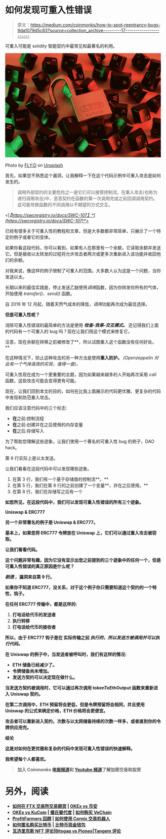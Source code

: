 # 如何发现可重入性错误

> 原文：<https://medium.com/coinmonks/how-to-spot-reentrancy-bugs-9da1079d5c83?source=collection_archive---------17----------------------->

可重入可能是 solidity 智能契约中最常见和最著名的利用。

![](img/f464e7c7c2474f2068bb166a07e3229c.png)

Photo by [FLY:D](https://unsplash.com/@flyd2069?utm_source=unsplash&utm_medium=referral&utm_content=creditCopyText) on [Unsplash](https://unsplash.com/s/photos/cyber-attack?utm_source=unsplash&utm_medium=referral&utm_content=creditCopyText)

首先，如果您不熟悉这个漏洞，让我解释一下在这个代码示例中可重入攻击是如何发生的。

> 调用外部契约的主要危险之一是它们可以接管控制流。在重入攻击(也称为递归调用攻击)中，恶意契约在函数的第一次调用完成之前回调调用契约。这可能导致函数的不同调用以不期望的方式交互。

*<*[*【https://swcregistry.io/docs/SWC-107】*](https://swcregistry.io/docs/SWC-107)*>*

已经有很多关于可重入性的教程和文章，但是大多数都非常简单，只展示了一个特定的例子或者它的变体。

如果你看这段代码，你可以看到，如果有人在那里有一个余额，它读取余额并发送它。但是接收以太转发的过程将允许攻击者两次或更多次重新进入该功能并收回他们的余额。

对我来说，像这样的例子限制了可重入的范围。大多数人认为这是一个问题，当你发送以太。

长期以来的最佳实践是，停止发送乙醚使用*调用*函数，因为你转发你所有的气体，开始使用 *transfer()、send()* 函数。

自 2019 年 12 月起，随着天然气成本的降低，*调用*功能再次成为最佳选择。

**但是可重入性呢？**

消除可重入性错误的最简单的方法是使用 ***检查-效果-交互模式。*** 还记得我们上面的代码有一个可重入的 bug 吗？现在让我们用这个模式来修复它。

注意，现在余额在转移之前被修改了**，所以试图重入这个函数没有任何好处。**

在这种情况下，防止这种攻击的另一种方法是使用**重入防护。** *(Openzeppelin 对此有一个气体高效的实现，值得一查)。*

可重入性现在成为一个更重要的主题，因为如果越来越多的人开始再次采用 *call* 函数，这些攻击可能会变得更有可能。

现在，让我们回到本文的目的，如何在比我上面展示的代码更优雅、更复杂的代码中发现和防范重入攻击。

我们应该注意代码中的三个标志:

*   **在**之前:控制流程
*   **在**之前:创建并在之后使用的内存变量
*   **在**之后:存储写入

为了帮助您理解这些迹象，让我们使用一个著名的可重入性 bug 的例子，DAO hack。

第 6 行实际上是以太发送。

让我们看看在这段代码中可以发现哪些迹象。

1.  在第 3 行，我们有一个基于存储值的控制流**。**
2.  在第 5 行，我们在第 8 行的之前创建了一个变量**，并在之后使用。**
3.  在第 8 行，我们在存储写之后有一个

**如您所见，在这段代码中，我们可以发现可重入性错误的所有三个迹象。**

****Uniswap & ERC777****

**另一个非常著名的例子是 Uniswap & ERC777。**

**基本上，如果您将 ERC777 令牌放在 Uniswap 上，它们可以通过重入攻击被窃取。**

**让我们看看代码。**

**这个问题非常有趣，因为它没有显示出您之前提到的三个迹象中的任何一个，但是可重入性错误的真正原因是什么呢？**

*****剧透*** ，漏洞来自第 9 行。**

**如果你不知道 ERC777，没关系，对于这个例子你只需要知道这个契约的一个特性，**钩子**。**

**在任何 ERC777 传输中，都是这样的:**

1.  **打电话给代币的发送者**
2.  **执行转移**
3.  **打电话给代币的接收者**

**所以，由于 ERC777 钩子是在 实际传输之前 ***执行的，所以发送方被调用并可以执行代码。*****

**在 Uniswap 的例子中，当发送者被呼叫时，我们有这样的情况:**

*   **ETH 储备已经减少了。**
*   **令牌储备尚未增加。**
*   **发送方契约可以决定现在做什么。**

**当发送方契约被调用时，它可以通过再次调用 **tokenToEthOutput** 函数来重新进入 Uniswap 契约。**

**在第二次调用中，ETH 预留将会更低，但是令牌预留将会相同，并且使用 Uniswap 的公式来确定价格，ETH 价格将会更便宜。**

**攻击者可以重新进入契约，次数与以太网储备持续的次数一样多，或者直到你的令牌供应用完。**

****结论****

**这是对如何在更优雅和复杂的代码中发现可重入性错误的快速解释。**

**我希望每个人都喜欢。**

> **加入 Coinmonks [电报频道](https://t.me/coincodecap)和 [Youtube 频道](https://www.youtube.com/c/coinmonks/videos)了解加密交易和投资**

# **另外，阅读**

*   **[如何在 FTX 交易所交易期货](https://coincodecap.com/ftx-futures-trading) | [OKEx vs 币安](https://coincodecap.com/okex-vs-binance)**
*   **[OKEx vs KuCoin](https://coincodecap.com/okex-kucoin) | [摄氏替代度](https://coincodecap.com/celsius-alternatives) | [如何购买 VeChain](https://coincodecap.com/buy-vechain)**
*   **[ProfitFarmers 回顾](https://coincodecap.com/profitfarmers-review) | [如何使用 Cornix 交易机器人](https://coincodecap.com/cornix-trading-bot)**
*   **[如何匿名购买比特币](https://coincodecap.com/buy-bitcoin-anonymously) | [比特币现金钱包](https://coincodecap.com/bitcoin-cash-wallets)**
*   **[瓦济里克斯 NFT 评论](https://coincodecap.com/wazirx-nft-review)|[Bitsgap vs Pionex](https://coincodecap.com/bitsgap-vs-pionex)|[Tangem 评论](https://coincodecap.com/tangem-wallet-review)**